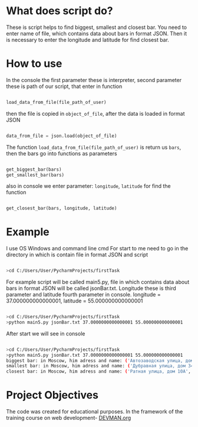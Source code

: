 # What does script do?
These is script helps to find biggest, smallest and closest bar. You need to enter name of file, which contains data about bars in format JSON. Then it is necessary to enter the longitude and latitude for find closest bar. 

# How to use 
In the console the first parameter these is interpreter, second parameter these is path of our script, that enter in function
```python

load_data_from_file(file_path_of_user)

```
then the file is copied in `object_of_file`, after the data is loaded in format JSON 
 ```python 
 
 data_from_file = json.load(object_of_file)

```

The function ```load_data_from_file(file_path_of_user)``` is return us `bars`, then the bars go into functions as parameters
```python 

get_biggest_bar(bars)
get_smallest_bar(bars)

```
also in console we enter parameter: `longitude`, `latitude` for find the function 
```python 

get_closest_bar(bars, longitude, latitude)

```

# Example

I use OS Windows and command line cmd
For start to me need to go in the directory in which is contain file in format JSON and script 

```bash

>cd C:/Users/User/PycharmProjects/firstTask

```
For example script will be called main5.py, file in which contains data about bars in format JSON will be called jsonBar.txt.
Longitude these is third parameter and latitude fourth parameter in console.
longitude = 37.000000000000001, latitude = 55.000000000000001

```bash

>cd C:/Users/User/PycharmProjects/firstTask
>python main5.py jsonBar.txt 37.0000000000000001 55.000000000000001

```
After start we will see in console

```bash

>cd C:/Users/User/PycharmProjects/firstTask
>python main5.py jsonBar.txt 37.0000000000000001 55.000000000000001
biggest bar: in Moscow, him adress and name: ('Автозаводская улица, дом 23, строение 1', 'Спорт бар «Красная машина»')
smallest bar: in Moscow, him adress and name: ('Дубравная улица, дом 34/29', 'БАР. СОКИ')
closest bar: in Moscow, him adress and name: ('Ратная улица, дом 10А', 'ПОДМОСКОВНЫЙ СТРОИТЕЛЬ')
```

# Project Objectives

The code was created for educational purposes. In the framework of the training course on web development- [DEVMAN.org](https://devman.org)
